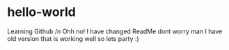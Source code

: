 # hello-world
Learning Github /n
Ohh no! I have changed ReadMe
dont worry man I have old version that is working well
so lets party :)
